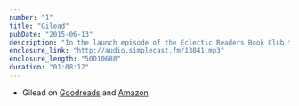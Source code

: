 ```yaml
---
number: "1"
title: "Gilead"
pubDate: "2015-06-13"
description: "In the launch episode of the Eclectic Readers Book Club the group discusses Gilead."
enclosure_link: "http://audio.simplecast.fm/13041.mp3"
enclosure_length: "50010688"
duration: "01:08:12"
---
```

- Gilead on [Goodreads](http://www.goodreads.com/book/show/68210.Gilead) and [Amazon](http://amzn.com/B000O76NMS)
